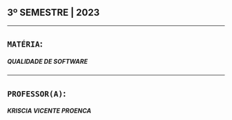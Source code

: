 ## 3º SEMESTRE | 2023
***

## `MATÉRIA`:
##### QUALIDADE DE SOFTWARE

***

## `PROFESSOR(A)`:
##### KRISCIA VICENTE PROENCA